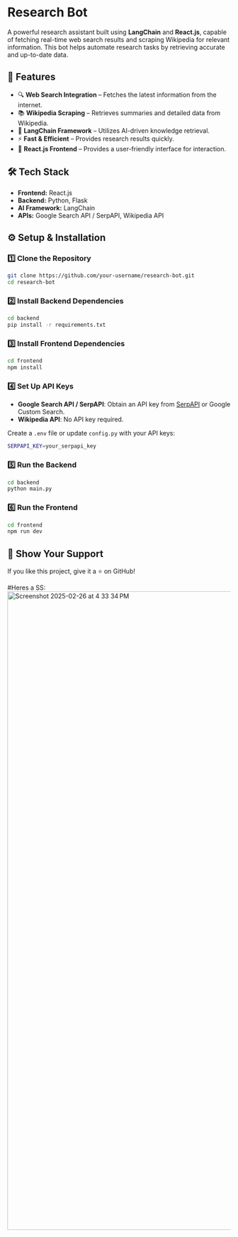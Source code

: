 # Research Bot

A powerful research assistant built using **LangChain** and **React.js**, capable of fetching real-time web search results and scraping Wikipedia for relevant information. This bot helps automate research tasks by retrieving accurate and up-to-date data.

## 🚀 Features
- 🔍 **Web Search Integration** – Fetches the latest information from the internet.
- 📚 **Wikipedia Scraping** – Retrieves summaries and detailed data from Wikipedia.
- 🧠 **LangChain Framework** – Utilizes AI-driven knowledge retrieval.
- ⚡ **Fast & Efficient** – Provides research results quickly.
- 🎨 **React.js Frontend** – Provides a user-friendly interface for interaction.

## 🛠️ Tech Stack
- **Frontend:** React.js
- **Backend:** Python, Flask
- **AI Framework:** LangChain
- **APIs:** Google Search API / SerpAPI, Wikipedia API

## ⚙️ Setup & Installation
### 1️⃣ Clone the Repository
```sh
git clone https://github.com/your-username/research-bot.git
cd research-bot
```

### 2️⃣ Install Backend Dependencies
```sh
cd backend
pip install -r requirements.txt
```

### 3️⃣ Install Frontend Dependencies
```sh
cd frontend
npm install
```

### 4️⃣ Set Up API Keys
- **Google Search API / SerpAPI**: Obtain an API key from [SerpAPI](https://serpapi.com/) or Google Custom Search.
- **Wikipedia API**: No API key required.

Create a `.env` file or update `config.py` with your API keys:
```sh
SERPAPI_KEY=your_serpapi_key
```

### 5️⃣ Run the Backend
```sh
cd backend
python main.py
```

### 6️⃣ Run the Frontend
```sh
cd frontend
npm run dev
```

## 🌟 Show Your Support
If you like this project, give it a ⭐ on GitHub!

#Heres a SS:
<img width="1438" alt="Screenshot 2025-02-26 at 4 33 34 PM" src="https://github.com/user-attachments/assets/81e44f9c-b547-408c-9209-8301c4b1e900" />


